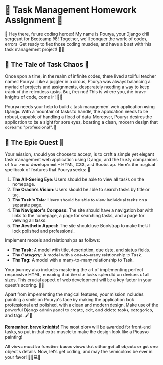 # 📝 Task Management Homework Assignment 📝

👋 Hey there, future coding heroes! My name is Pourya, your Django drill sergeant for Bootcamp 98! Together, we'll conquer the world of codes, errors. Get ready to flex those coding muscles, and have a blast with this task management project! 🎉💪

## 🤪 The Tale of Task Chaos 🤪

Once upon a time, in the realm of infinite codes, there lived a toilful teacher named Pourya. Like a juggler in a circus, Pourya was always balancing a myriad of projects and assignments, desperately needing a way to keep track of the relentless tasks. But, fret not! This is where you, the brave knights of code, come in! 🎩🐉

Pourya needs your help to build a task management web application using Django. With a mountain of tasks to handle, the application needs to be robust, capable of handling a flood of data. Moreover, Pourya desires the application to be a sight for sore eyes, boasting a clean, modern design that screams "professional". 🚀

## 📝 The Epic Quest 📝

Your mission, should you choose to accept, is to craft a simple yet elegant task management web application using Django, and the trusty companions of front-end development – HTML, CSS, and Bootstrap. Here's the magical spellbook of features that Pourya seeks: 🔮

1. **The All-Seeing Eye:** Users should be able to view all tasks on the homepage.
2. **The Oracle's Vision:** Users should be able to search tasks by title or tag.
3. **The Task's Tale:** Users should be able to view individual tasks on a separate page.
4. **The Navigator's Compass:** The site should have a navigation bar with links to the homepage, a page for searching tasks, and a page for viewing all tasks.
5. **The Aesthetic Appeal:** The site should use Bootstrap to make the UI look polished and professional.

Implement models and relationships as follows:

- **The Task:** A model with title, description, due date, and status fields.
- **The Category:** A model with a one-to-many relationship to Task.
- **The Tag:** A model with a many-to-many relationship to Task.

Your journey also includes mastering the art of implementing perfect responsive HTML, ensuring that the site looks splendid on devices of all sizes. This crucial aspect of web development will be a key factor in your quest's scoring. 🏹🎯

Apart from implementing the magical features, your mission includes painting a smile on Pourya's face by making the application look professional and polished, with a clean and modern design. Make use of the powerful Django admin panel to create, edit, and delete tasks, categories, and tags. 🖌️🎨

**Remember, brave knights!** The most glory will be awarded for front-end tasks, so put in that extra muscle to make the design look like a Picasso painting!

All views must be function-based views that either get all objects or get one object's details. Now, let's get coding, and may the semicolons be ever in your favor! 🧙‍♂️💻🎈
